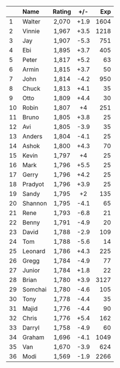 | |Name|Rating|+/-|Exp|
|-|:---|:----:|:-:|--:|
|1|Walter|2,070|+1.9|1604|
|2|Vinnie|1,967|+3.5|1218|
|3|Jay|1,907|-5.3|751|
|4|Ebi|1,895|+3.7|405|
|5|Peter|1,817|+5.2|63|
|6|Armin|1,815|+3.7|50|
|7|John|1,814|-4.2|950|
|8|Chuck|1,813|+4.1|35|
|9|Otto|1,809|+4.4|30|
|10|Robin|1,807|+4|251|
|11|Bruno|1,805|+3.8|25|
|12|Avi|1,805|-3.9|35|
|13|Anders|1,804|-4.1|25|
|14|Ashok|1,800|+4.3|70|
|15|Kevin|1,797|+4|25|
|16|Mark|1,796|+5.5|25|
|17|Gerry|1,796|+4.2|25|
|18|Pradyot|1,796|+3.9|25|
|19|Sandy|1,795|+2|135|
|20|Shannon|1,795|-4.1|65|
|21|Rene|1,793|-6.8|21|
|22|Benny|1,791|-4.9|20|
|23|David|1,788|-2.9|109|
|24|Tom|1,788|-5.6|14|
|25|Leonard|1,786|+4.3|225|
|26|Gregg|1,784|-4.9|77|
|27|Junior|1,784|+1.8|22|
|28|Brian|1,780|+3.9|3127|
|29|Somchai|1,780|-4.6|105|
|30|Tony|1,778|-4.4|35|
|31|Majid|1,776|-4.4|90|
|32|Chris|1,776|+5.4|162|
|33|Darryl|1,758|-4.9|60|
|34|Graham|1,696|-4.1|1049|
|35|Van|1,670|-3.9|624|
|36|Modi|1,569|-1.9|2266|
